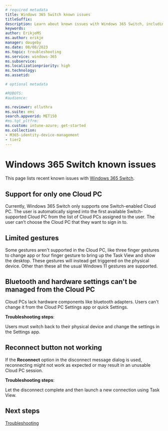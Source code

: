```yaml
---
# required metadata
title: Windows 365 Switch known issues
titleSuffix:
description: Learn about known issues with Windows 365 Switch, including workarounds and updated fixes.
keywords:
author: ErikjeMS  
ms.author: erikje
manager: dougeby
ms.date: 08/08/2023
ms.topic: troubleshooting
ms.service: windows-365
ms.subservice: 
ms.localizationpriority: high
ms.technology:
ms.assetid: 

# optional metadata

#ROBOTS:
#audience:

ms.reviewer: elluthra
ms.suite: ems
search.appverid: MET150
#ms.tgt_pltfrm:
ms.custom: intune-azure; get-started
ms.collection:
- M365-identity-device-management
- tier2
---
```


# Windows 365 Switch known issues

This page lists recent known issues with [Windows 365 Switch](windows-365-switch-overview.md).

## Support for only one Cloud PC

Currently, Windows 365 Switch only supports one Switch-enabled Cloud PC. The user is automatically signed into the first available Switch-supported Cloud PC from the list of Cloud PCs assigned to the user. The user can’t choose the Cloud PC that they want to sign in to.

## Limited gestures

Some gestures aren't supported in the Cloud PC, like three finger gestures to change app or four finger gesture to bring up the Task View and show the desktop. These gestures will instead get triggered on the physical device. Other than these all the usual Windows 11 gestures are supported.

## Bluetooth and hardware settings can't be managed from the Cloud PC

Cloud PCs lack hardware components like bluetooth adapters. Users can't change it from the Cloud PC Settings app or quick Settings. 

**Troubleshooting steps**:

Users must switch back to their physical device and change the settings in the Settings app.

## Reconnect button not working

If the **Reconnect** option in the disconnect message dialog is used, reconnecting might not work as expected or may result in an unusable Cloud PC session.

**Troubleshooting steps**:

Let the disconnect complete and then launch a new connection using Task View.

<!-- ########################## -->
## Next steps

[Troubleshooting](troubleshooting.md)
